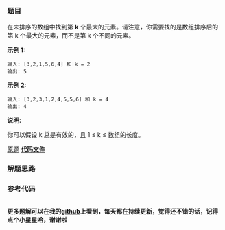 ### 题目
在未排序的数组中找到第 **k** 个最大的元素。请注意，你需要找的是数组排序后的第 k 个最大的元素，而不是第 k 个不同的元素。

**示例 1:**

    
    
    输入: [3,2,1,5,6,4] 和 k = 2
    输出: 5
    

**示例  2:**

    
    
    输入: [3,2,3,1,2,4,5,5,6] 和 k = 4
    输出: 4

**说明:**

你可以假设 k 总是有效的，且 1 ≤ k ≤ 数组的长度。

[原题](https://leetcode-cn.com/problems/kth-largest-element-in-an-array/)    **[代码文件]()**


### 解题思路




### 参考代码

```go


```




**更多题解可以在我的[github](https://github.com/LZH139/leetcode_Go)上看到，每天都在持续更新，觉得还不错的话，记得点个小星星哈，谢谢啦**
